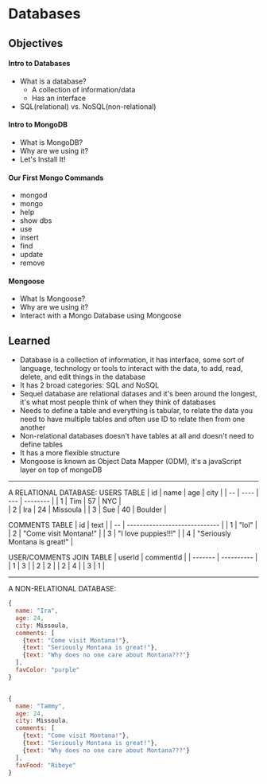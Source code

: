# Databases

## Objectives
#### Intro to Databases
- What is a database? 
    - A collection of information/data
    - Has an interface
- SQL(relational) vs. NoSQL(non-relational)

#### Intro to MongoDB
- What is MongoDB?
- Why are we using it?
- Let's Install It!

#### Our First Mongo Commands
- mongod
- mongo
- help
- show dbs
- use
- insert
- find
- update
- remove

#### Mongoose
- What Is Mongoose?
- Why are we using it?
- Interact with a Mongo Database using Mongoose


## Learned
- Database is a collection of information, it has interface, some sort of language, technology or tools to interact with the data, to add, read, delete, and edit things in the database
- It has 2 broad categories: SQL and NoSQL
- Sequel database are relational datases and it's been around the longest, it's what most people think of when they think of databases
- Needs to define a table and everything is tabular, to relate the data you need to have multiple tables and often use ID to relate then from one another
- Non-relational databases doesn't have tables at all and doesn't need to define tables
- It has a more flexible structure
- Mongoose is known as Object Data Mapper (ODM), it's a javaScript layer on top of mongoDB


---

A RELATIONAL DATABASE:
USERS TABLE
| id | name | age | city     |
| -- | ---- | --- | -------- |
| 1  | Tim  | 57  | NYC      |   
| 2  | Ira  | 24  | Missoula |
| 3  | Sue  | 40  | Boulder  |


COMMENTS TABLE
| id | text                          |
| -- | ----------------------------- |
| 1  | "lol"                         |
| 2  | "Come visit Montana!"         |
| 3  | "I love puppies!!!"           |
| 4  | "Seriously Montana is great!" |


USER/COMMENTS JOIN TABLE
| userId  |  commentId |
| ------- | ---------- |
|    1    |    3       |
|    2    |    2       |
|    2    |    4       |
|    3    |    1       |

---

A NON-RELATIONAL DATABASE:

```js
{
  name: "Ira",
  age: 24,
  city: Missoula,
  comments: [
    {text: "Come visit Montana!"},
    {text: "Seriously Montana is great!"},
    {text: "Why does no one care about Montana???"}
  ],
  favColor: "purple"
}


{
  name: "Tammy",
  age: 24,
  city: Missoula,
  comments: [
    {text: "Come visit Montana!"},
    {text: "Seriously Montana is great!"},
    {text: "Why does no one care about Montana???"}
  ],
  favFood: "Ribeye"
}
```